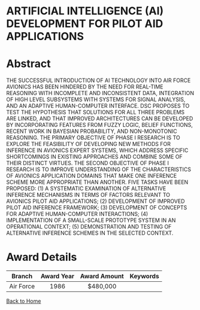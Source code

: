 
ARTIFICIAL INTELLIGENCE (AI) DEVELOPMENT FOR PILOT AID APPLICATIONS
===================================================================

# Abstract


THE SUCCESSFUL INTRODUCTION OF AI TECHNOLOGY INTO AIR FORCE AVIONICS HAS BEEN HINDERED BY THE NEED FOR REAL-TIME REASONING WITH INCOMPLETE AND INCONSISTENT DATA, INTEGRATION OF HIGH LEVEL SUBSYSTEMS WITH SYSTEMS FOR SIGNAL ANALYSIS, AND AN ADAPTIVE HUMAN-COMPUTER INTERFACE. DSC PROPOSES TO TEST THE HYPOTHESIS THAT SOLUTIONS FOR ALL THREE PROBLEMS ARE LINKED, AND THAT IMPROVED ARCHITECTURES CAN BE DEVELOPED BY INCORPORATING FEATURES FROM FUZZY LOGIC, BELIEF FUNCTIONS, RECENT WORK IN BAYESIAN PROBABILITY, AND NON-MONOTONIC REASONING. THE PRIMARY OBJECTIVE OF PHASE I RESEARCH IS TO EXPLORE THE FEASIBILITY OF DEVELOPING NEW METHODS FOR INFERENCE IN AVIONICS EXPERT SYSTEMS, WHICH ADDRESS SPECIFIC SHORTCOMINGS IN EXISTING APPROACHES AND COMBINE SOME OF THEIR DISTINCT VIRTUES. THE SECOND OBJECTIVE OF PHASE I RESEARCH IS TO IMPROVE UNDERSTANDING OF THE CHARACTERISTICS OF AVIONICS APPLICATION DOMAINS THAT MAKE ONE INFERENCE SCHEME MORE APPROPRIATE THAN ANOTHER. FIVE TASKS HAVE BEEN PROPOSED: (1) A SYSTEMATIC EXAMINATION OF ALTERNATIVE INFERENCE MECHANISMS IN TERMS OF FACTORS RELEVANT TO AVIONICS PILOT AID APPLICATIONS; (2) DEVELOPMENT OF IMPROVED PILOT AID INFERENCE FRAMEWORK; (3) DEVELOPMENT OF CONCEPTS FOR ADAPTIVE HUMAN-COMPUTER INTERACTIONS; (4) IMPLEMENTATION OF A SMALL-SCALE PROTOTYPE SYSTEM IN AN OPERATIONAL CONTEXT; (5) DEMONSTRATION AND TESTING OF ALTERNATIVE INFERENCE SCHEMES IN THE SELECTED CONTEXT.  

# Award Details

|Branch|Award Year|Award Amount|Keywords|
| :---: | :---: | :---: | :---: |
|Air Force|1986|$480,000||
  
  


[Back to Home](https://github.com/chrischow/dod_sbir_awards/CC/#701)